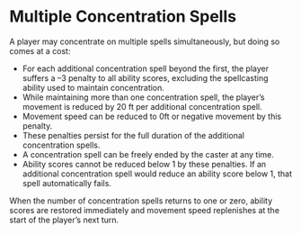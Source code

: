 # Multiple Concentration Spells

A player may concentrate on multiple spells simultaneously, but doing so comes at a cost:

- For each additional concentration spell beyond the first, the player suffers a –3 penalty to all ability scores, excluding the spellcasting ability used to maintain concentration.
- While maintaining more than one concentration spell, the player’s movement is reduced by 20 ft per additional concentration spell.
- Movement speed can be reduced to 0ft or negative movement by this penalty.
- These penalties persist for the full duration of the additional concentration spells.
- A concentration spell can be freely ended by the caster at any time.
- Ability scores cannot be reduced below 1 by these penalties. If an additional concentration spell would reduce an ability score below 1, that spell automatically fails.

When the number of concentration spells returns to one or zero, ability scores are restored immediately and movement speed replenishes at the start of the player’s next turn.
